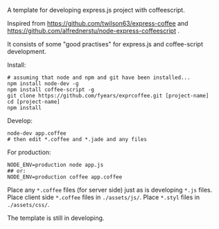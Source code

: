 A template for developing express.js project with coffeescript.

Inspired from https://github.com/twilson63/express-coffee and https://github.com/alfrednerstu/node-express-coffeescript .

It consists of some "good practises" for express.js and coffee-script development.

Install:

```
# assuming that node and npm and git have been installed...
npm install node-dev -g
npm install coffee-script -g
git clone https://github.com/fyears/exprcoffee.git [project-name]
cd [project-name]
npm install
```

Develop:

```
node-dev app.coffee
# then edit *.coffee and *.jade and any files
```

For production:

```
NODE_ENV=production node app.js
## or:
NODE_ENV=production coffee app.coffee
```

Place any `*.coffee` files (for server side) just as is developing `*.js` files. Place client side `*.coffee` files in `./assets/js/`. Place `*.styl` files in `./assets/css/`.

The template is still in developing.
